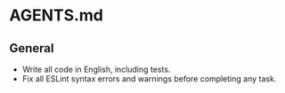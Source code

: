 # AGENTS.md

## General

- Write all code in English, including tests.
- Fix all ESLint syntax errors and warnings before completing any task.
